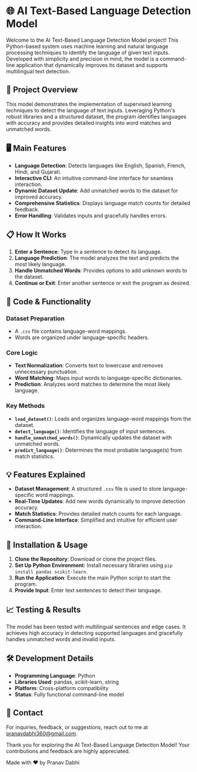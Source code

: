 # 🌐 AI Text-Based Language Detection Model

Welcome to the AI Text-Based Language Detection Model project! This Python-based system uses machine learning and natural language processing techniques to identify the language of given text inputs. Developed with simplicity and precision in mind, the model is a command-line application that dynamically improves its dataset and supports multilingual text detection.

## 🧠 Project Overview
This model demonstrates the implementation of supervised learning techniques to detect the language of text inputs. Leveraging Python's robust libraries and a structured dataset, the program identifies languages with accuracy and provides detailed insights into word matches and unmatched words.

## 🖥️ Main Features
- **Language Detection**: Detects languages like English, Spanish, French, Hindi, and Gujarati.
- **Interactive CLI**: An intuitive command-line interface for seamless interaction.
- **Dynamic Dataset Update**: Add unmatched words to the dataset for improved accuracy.
- **Comprehensive Statistics**: Displays language match counts for detailed feedback.
- **Error Handling**: Validates inputs and gracefully handles errors.

## 📋 How It Works
1. **Enter a Sentence**: Type in a sentence to detect its language.
2. **Language Prediction**: The model analyzes the text and predicts the most likely language.
3. **Handle Unmatched Words**: Provides options to add unknown words to the dataset.
4. **Continue or Exit**: Enter another sentence or exit the program as desired.

## 📄 Code & Functionality

### Dataset Preparation
- A `.csv` file contains language-word mappings.
- Words are organized under language-specific headers.

### Core Logic
- **Text Normalization**: Converts text to lowercase and removes unnecessary punctuation.
- **Word Matching**: Maps input words to language-specific dictionaries.
- **Prediction**: Analyzes word matches to determine the most likely language.

### Key Methods
- **`load_dataset()`**: Loads and organizes language-word mappings from the dataset.
- **`detect_language()`**: Identifies the language of input sentences.
- **`handle_unmatched_words()`**: Dynamically updates the dataset with unmatched words.
- **`predict_language()`**: Determines the most probable language(s) from match statistics.

## 💡 Features Explained
- **Dataset Management**: A structured `.csv` file is used to store language-specific word mappings.
- **Real-Time Updates**: Add new words dynamically to improve detection accuracy.
- **Match Statistics**: Provides detailed match counts for each language.
- **Command-Line Interface**: Simplified and intuitive for efficient user interaction.

## 🚀 Installation & Usage
1. **Clone the Repository**: Download or clone the project files.
2. **Set Up Python Environment**: Install necessary libraries using `pip install pandas scikit-learn`.
3. **Run the Application**: Execute the main Python script to start the program.
4. **Provide Input**: Enter text sentences to detect their language.

## 📈 Testing & Results
The model has been tested with multilingual sentences and edge cases. It achieves high accuracy in detecting supported languages and gracefully handles unmatched words and invalid inputs.

## 🛠️ Development Details
- **Programming Language**: Python
- **Libraries Used**: pandas, scikit-learn, string
- **Platform**: Cross-platform compatibility
- **Status**: Fully functional command-line model

## 📝 Contact
For inquiries, feedback, or suggestions, reach out to me at pranavdabhi360@gmail.com.

Thank you for exploring the AI Text-Based Language Detection Model! Your contributions and feedback are highly appreciated.

Made with ❤️ by Pranav Dabhi

